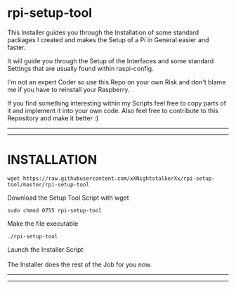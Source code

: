 # rpi-setup-tool
This Installer guides you through the Installation of some standard packages I created and
makes the Setup of a Pi in General easier and faster.

It will guide you through the Setup of the Interfaces and some standard Settings that are
usually found within raspi-config.

I'm not an expert Coder so use this Repo on your own Risk and don't blame me if you have to reinstall your Raspberry.

If you find something interesting within my Scripts feel free to copy parts of it and implement it into your own code.
Also feel free to contribute to this Repository and make it better :)

----------------------------------------------------------------
----------------------------------------------------------------
# INSTALLATION


    wget https://raw.githubusercontent.com/xXNightstalkerXx/rpi-setup-tool/master/rpi-setup-tool
Download the Setup Tool Script with wget

    sudo chmod 0755 rpi-setup-tool
Make the file executable

    ./rpi-setup-tool
Launch the Installer Script
</br>
</br>
The Installer does the rest of the Job for you now.

----------------------------------------------------------------
----------------------------------------------------------------
